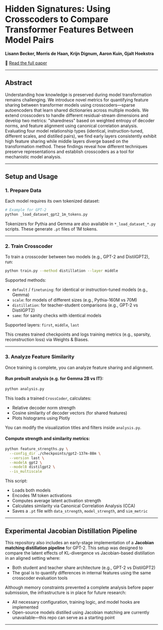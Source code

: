 # Hidden Signatures: Using Crosscoders to Compare Transformer Features Between Model Pairs

**Lisann Becker, Morris de Haan, Krijn Dignum, Aaron Kuin, Gjalt Hoekstra**

📄 [Read the full paper](./paper.pdf)

---

## Abstract

Understanding how knowledge is preserved during model transformation remains challenging. We introduce novel metrics for quantifying feature sharing between transformer models using crosscoders—sparse autoencoders that learn shared dictionaries across multiple models. We extend crosscoders to handle different residual-stream dimensions and develop two metrics: "sharedness" based on weighted entropy of decoder norms, and feature alignment using canonical correlation analysis. Evaluating four model relationship types (identical, instruction-tuned, different scales, and distilled pairs), we find early layers consistently exhibit high feature sharing while middle layers diverge based on the transformation method. These findings reveal how different techniques preserve representations and establish crosscoders as a tool for mechanistic model analysis.

---

## Setup and Usage

### 1. Prepare Data

Each model requires its own tokenized dataset:

```bash
# Example for GPT-2
python _load_dataset_gpt2_1m_tokens.py
````

Tokenizers for Pythia and Gemma are also available in `*_load_dataset_*.py` scripts. These generate `.pt` files of 1M tokens.

---

### 2. Train Crosscoder

To train a crosscoder between two models (e.g., GPT-2 and DistilGPT2), run:

```bash
python train.py --method distillation --layer middle
```

Supported methods:

* `default` / `finetuning`: for identical or instruction-tuned models (e.g., Gemma)
* `scale`: for models of different sizes (e.g., Pythia-160M vs 70M)
* `distillation`: for teacher-student comparisons (e.g., GPT-2 vs DistilGPT2)
* `same`: for sanity checks with identical models

Supported layers: `first`, `middle`, `last`

This creates trained checkpoints and logs training metrics (e.g., sparsity, reconstruction loss) via Weights & Biases.

---

### 3. Analyze Feature Similarity

Once training is complete, you can analyze feature sharing and alignment.

#### Run prebuilt analysis (e.g. for Gemma 2B vs IT):

```python
python analysis.py
```

This loads a trained `CrossCoder`, calculates:

* Relative decoder norm strength
* Cosine similarity of decoder vectors (for shared features)
* Plots histograms using Plotly

You can modify the visualization titles and filters inside `analysis.py`.

#### Compute strength and similarity metrics:

```bash
python feature_strengths.py \
  --config_dir ./checkpoints/gpt2-137m-88m \
  --version last \
  --modelA gpt2 \
  --modelB distilgpt2 \
  --is_multiscale
```

This script:

* Loads both models
* Encodes 1M token activations
* Computes average latent activation strength
* Calculates similarity via Canonical Correlation Analysis (CCA)
* Saves a `.pt` file with `data_strength`, `model_strength`, and `sim_metric`

---

## Experimental Jacobian Distillation Pipeline

This repository also includes an early-stage implementation of a **Jacobian matching distillation pipeline** for GPT-2.
This setup was designed to compare the latent effects of KL-divergence vs Jacobian-based distillation in an aligned setting where:

* Both student and teacher share architecture (e.g., GPT-2 vs DistilGPT2)
* The goal is to quantify differences in internal features using the same crosscoder evaluation tools

Although memory constraints prevented a complete analysis before paper submission, the infrastructure is in place for future research:

* All necessary configuration, training logic, and model hooks are implemented
* Open-source models distilled using Jacobian matching are currently unavailable—this repo can serve as a starting point

---
